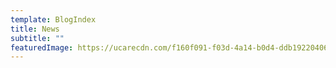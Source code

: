```yaml
---
template: BlogIndex
title: News
subtitle: ""
featuredImage: https://ucarecdn.com/f160f091-f03d-4a14-b0d4-ddb192204067/
---
```

